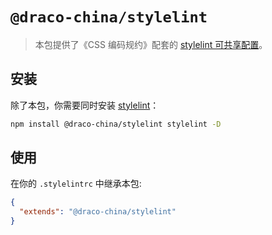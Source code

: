 # `@draco-china/stylelint`

> 本包提供了《CSS 编码规约》配套的 [stylelint 可共享配置](https://stylelint.io/user-guide/configure)。

## 安装

除了本包，你需要同时安装 [stylelint](https://www.npmjs.com/package/stylelint)：

```bash
npm install @draco-china/stylelint stylelint -D
```

## 使用

在你的 `.stylelintrc` 中继承本包:

```json
{
  "extends": "@draco-china/stylelint"
}
```
